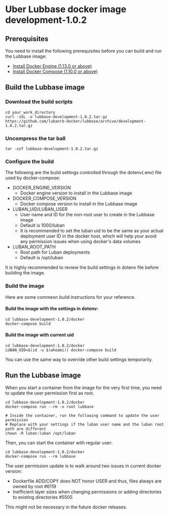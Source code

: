 # Uber Lubbase docker image development-1.0.2

## Prerequisites

You need to install the following prerequisites before you can build and run the Lubbase image:
  * [Install Docker Engine (1.13.0 or above)](https://docs.docker.com/engine/installation/)
  * [Install Docker Compose (1.10.0 or above)](https://docs.docker.com/compose/install/)

## Build the Lubbase image

### Download the build scripts

```
cd your_work_directory
curl -sSL -o lubbase-development-1.0.2.tar.gz  https://github.com/lubanrb-docker/lubbase/archive/development-1.0.2.tar.gz
```

### Uncompress the tar ball

```
tar -xzf lubbase-development-1.0.2.tar.gz
```

### Configure the build

The following are the build settings controlled through the dotenv(.env) file used by docker-compose:
  * DOCKER_ENGINE_VERSION
    * Docker engine version to install in the Lubbase image
  * DOCKER_COMPOSE_VERSION
    * Docker compose version to install in the Lubbase image
  * LUBAN_UID/LUBAN_USER
    * User name and ID for the non-root user to create in the Lubbase image
    * Default is 1000/luban
    * It is recommended to set the luban uid to be the same as your actual deployment user ID in the docker host, which will help your avoid any permission issues when using docker's data volumes
  * LUBAN_ROOT_PATH
    * Root path for Luban deployments
    * Default is /opt/luban

It is highly recommended to review the build settings in dotenv file before building the image.

### Build the image

Here are some commeon build instructions for your reference.

#### Build the image with the settings in dotenv:

```
cd lubbase-development-1.0.2/docker
docker-compose build
```

#### Build the image with current uid

```
cd lubbase-development-1.0.2/docker
LUBAN_UID=$(id -u $(whoami)) docker-compose build
```

You can use the same way to override other build settings temporarily.

## Run the Lubbase image

When you start a container from the image for the very first time, you need to update the user permission first as root. 

```
cd lubbase-development-1.0.2/docker
docker-compose run --rm -u root lubbase

# Inside the container, run the following command to update the user permission
# Replace with your settings if the luban user name and the luban root path are different
chown -R luban:luban /opt/luban
```

Then, you can start the container with regular user:

```
cd lubbase-development-1.0.2/docker
docker-compose run --rm lubbase
```

The user permission update is to walk around two issues in current docker version:

  * Dockerfile ADD/COPY does NOT honor USER and thus, files always are owned by root #6119
  * Inefficient layer sizes when changing permissions or adding directories to existing directories #5505

This might not be necessary in the future docker releases. 

